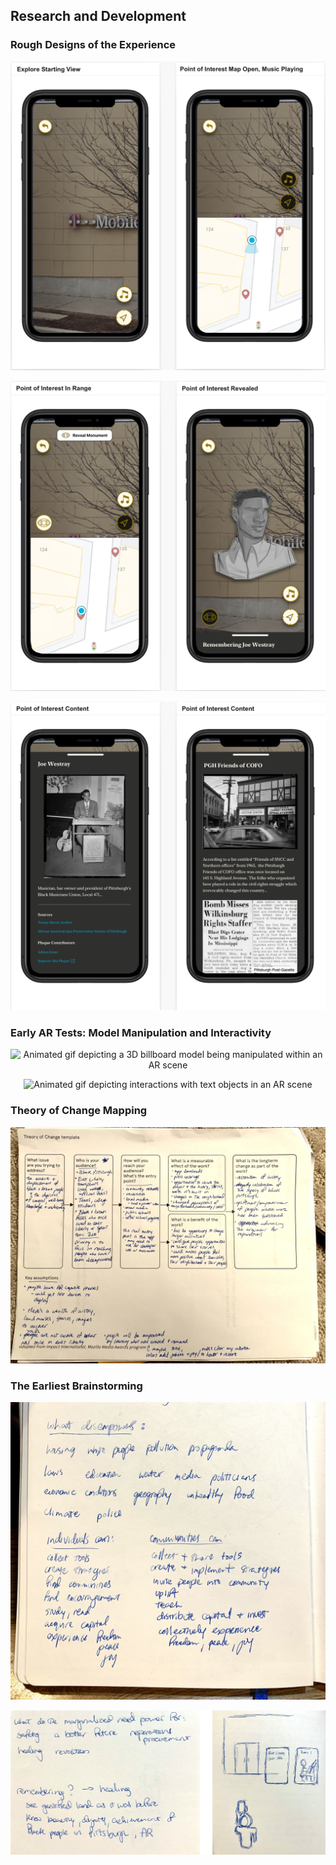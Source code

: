 ## Research and Development

### Rough Designs of the Experience 

![Mocked design of starting screen in the application](./images/mocks/starting-view.png)

![Mocked design of point of interest and monument](./images/mocks/poi-revealed.png)

![Mocked design of point of interest content](./images/mocks/poi-content.png)

### Early AR Tests: Model Manipulation and Interactivity

<p style="text-align: center;">
  <image src="./images/wip/billboard-test.gif" alt="Animated gif depicting a 3D billboard model being manipulated within an AR scene" width="500px" height="800px" />
</p>

<p style="text-align: center;">
  <image src="./images/wip/interactive-test.gif" alt="Animated gif depicting interactions with text objects in an AR scene" width="500px" height="800px" />
</p>

### Theory of Change Mapping

![My handwritten answers to questions posed by a theory of change template](./images/wip/theory-of-change.jpg)

### The Earliest Brainstorming

![My handwritten answers to a question posed by myself, what are the things that disempower?](./images/wip/what-disempowers.jpg)

![My handwritten notes considering the possibility of using AR to reveal buried history](./images/wip/idea-spark-sketch.png)

